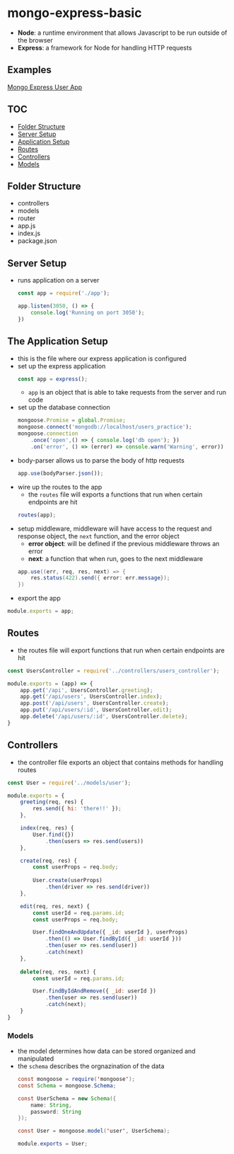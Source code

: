 # mongo-express-basic
- **Node**: a runtime environment that allows Javascript to be run outside of the browser
- **Express**: a framework for Node for handling HTTP requests 

## Examples 
[Mongo Express User App](https://github.com/mlizchap/mongo-express-user-app)

## TOC
- [Folder Structure](#folder-structure)
- [Server Setup](#server-setup)
- [Application Setup](#the-application-setup)
- [Routes](#routes)
- [Controllers](#controllers)
- [Models](#models)

## Folder Structure
- controllers
- models
- router 
- app.js
- index.js
- package.json 

## Server Setup
- runs application on a server 
    ```javascript
    const app = require('./app');

    app.listen(3050, () => {
        console.log('Running on port 3050');
    })
    ```

## The Application Setup
- this is the file where our express application is configured
- set up the express application 
    ```javascript
    const app = express();
    ```
    - `app` is an object that is able to take requests from the server and run code 
- set up the database connection
    ```javascript
    mongoose.Promise = global.Promise;
    mongoose.connect('mongodb://localhost/users_practice');
    mongoose.connection 
        .once('open',() => { console.log('db open'); })
        .on('error', () => (error) => console.warn('Warning', error))
    ```
- body-parser allows us to parse the body of http requests 
    ```javascript
    app.use(bodyParser.json());
    ```
- wire up the routes to the app
    - the `routes` file will exports a functions that run when certain endpoints are hit 
    ```javascript
    routes(app);
    ```
- setup middleware, middleware will have access to the request and response object, the `next` function, and the error object 
    - **error object**: will be defined if the previous middleware throws an error
    - **next**: a function that when run, goes to the next middleware
    ```java
    app.use((err, req, res, next) => {
        res.status(422).send({ error: err.message});
    })
    ```
- export the app 
```javascript
module.exports = app;
```

## Routes
- the routes file will export functions that run when certain endpoints are hit 
```javascript
const UsersController = require('../controllers/users_controller');

module.exports = (app) => {
    app.get('/api', UsersController.greeting);
    app.get('/api/users', UsersController.index);
    app.post('/api/users', UsersController.create);
    app.put('/api/users/:id', UsersController.edit);
    app.delete('/api/users/:id', UsersController.delete);
}
```

## Controllers 
- the controller file exports an object that contains methods for handling routes 
```javascript
const User = require('../models/user');

module.exports = {
    greeting(req, res) {
        res.send({ hi: 'there!!' });
    },

    index(req, res) {
        User.find({})
            .then(users => res.send(users))
    },

    create(req, res) {
        const userProps = req.body;
        
        User.create(userProps)
            .then(driver => res.send(driver))
    },

    edit(req, res, next) {
        const userId = req.params.id;
        const userProps = req.body;

        User.findOneAndUpdate({ _id: userId }, userProps)
            .then(() => User.findById({ _id: userId }))
            .then(user => res.send(user))
            .catch(next)
    },
    
    delete(req, res, next) {
        const userId = req.params.id;

        User.findByIdAndRemove({ _id: userId }) 
            .then(user => res.send(user))
            .catch(next);
    }
}
```

### Models 
- the model determines how data can be stored organized and manipulated 
- the `schema` describes the orgnazination of the data
    ```java
    const mongoose = require('mongoose');
    const Schema = mongoose.Schema;

    const UserSchema = new Schema({
        name: String,
        password: String 
    });

    const User = mongoose.model('user', UserSchema);

    module.exports = User;
    ```
